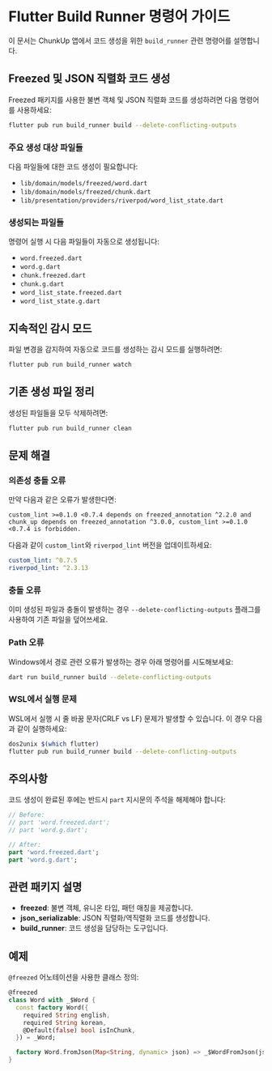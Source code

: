 # Flutter Build Runner 명령어 가이드

이 문서는 ChunkUp 앱에서 코드 생성을 위한 `build_runner` 관련 명령어를 설명합니다.

## Freezed 및 JSON 직렬화 코드 생성

Freezed 패키지를 사용한 불변 객체 및 JSON 직렬화 코드를 생성하려면 다음 명령어를 사용하세요:

```bash
flutter pub run build_runner build --delete-conflicting-outputs
```

### 주요 생성 대상 파일들

다음 파일들에 대한 코드 생성이 필요합니다:

- `lib/domain/models/freezed/word.dart`
- `lib/domain/models/freezed/chunk.dart`
- `lib/presentation/providers/riverpod/word_list_state.dart`

### 생성되는 파일들

명령어 실행 시 다음 파일들이 자동으로 생성됩니다:

- `word.freezed.dart`
- `word.g.dart`
- `chunk.freezed.dart`
- `chunk.g.dart`
- `word_list_state.freezed.dart`
- `word_list_state.g.dart`

## 지속적인 감시 모드

파일 변경을 감지하여 자동으로 코드를 생성하는 감시 모드를 실행하려면:

```bash
flutter pub run build_runner watch
```

## 기존 생성 파일 정리

생성된 파일들을 모두 삭제하려면:

```bash
flutter pub run build_runner clean
```

## 문제 해결

### 의존성 충돌 오류

만약 다음과 같은 오류가 발생한다면:
```
custom_lint >=0.1.0 <0.7.4 depends on freezed_annotation ^2.2.0 and chunk_up depends on freezed_annotation ^3.0.0, custom_lint >=0.1.0 <0.7.4 is forbidden.
```

다음과 같이 `custom_lint`와 `riverpod_lint` 버전을 업데이트하세요:
```yaml
custom_lint: ^0.7.5
riverpod_lint: ^2.3.13
```

### 충돌 오류

이미 생성된 파일과 충돌이 발생하는 경우 `--delete-conflicting-outputs` 플래그를 사용하여 기존 파일을 덮어쓰세요.

### Path 오류

Windows에서 경로 관련 오류가 발생하는 경우 아래 명령어를 시도해보세요:

```bash
dart run build_runner build --delete-conflicting-outputs
```

### WSL에서 실행 문제

WSL에서 실행 시 줄 바꿈 문자(CRLF vs LF) 문제가 발생할 수 있습니다. 이 경우 다음과 같이 실행하세요:

```bash
dos2unix $(which flutter)
flutter pub run build_runner build --delete-conflicting-outputs
```

## 주의사항

코드 생성이 완료된 후에는 반드시 `part` 지시문의 주석을 해제해야 합니다:

```dart
// Before:
// part 'word.freezed.dart';
// part 'word.g.dart';

// After:
part 'word.freezed.dart';
part 'word.g.dart';
```

## 관련 패키지 설명

- **freezed**: 불변 객체, 유니온 타입, 패턴 매칭을 제공합니다.
- **json_serializable**: JSON 직렬화/역직렬화 코드를 생성합니다.
- **build_runner**: 코드 생성을 담당하는 도구입니다.

## 예제

`@freezed` 어노테이션을 사용한 클래스 정의:

```dart
@freezed
class Word with _$Word {
  const factory Word({
    required String english,
    required String korean,
    @Default(false) bool isInChunk,
  }) = _Word;

  factory Word.fromJson(Map<String, dynamic> json) => _$WordFromJson(json);
}
```
